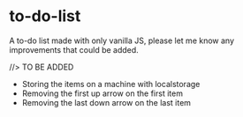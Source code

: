 # to-do-list
A to-do list made with only vanilla JS, please let me know any improvements that could be added.

//> TO BE ADDED 
- Storing the items on a machine with localstorage
- Removing the first up arrow on the first item
- Removing the last down arrow on the last item
